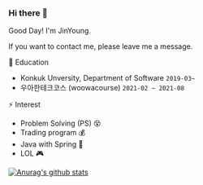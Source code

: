 ### Hi there 👋
Good Day! I'm JinYoung.

If you want to contact me, please leave me a message.


🏫 Education
- Konkuk Unversity, Department of Software  ``2019-03~``
- 우아한테크코스 (woowacourse)   ``2021-02 ~ 2021-08``


⚡ Interest
- Problem Solving (PS) 😵
- Trading program 💰
- Java with Spring 🌱
- LOL 🎮


<!--
**pjy1368/pjy1368** is a ✨ _special_ ✨ repository because its `README.md` (this file) appears on your GitHub profile.

Here are some ideas to get you started:

- 🔭 I’m currently working on ...
- 🌱 I’m currently learning ...
- 👯 I’m looking to collaborate on ...
- 🤔 I’m looking for help with ...
- 💬 Ask me about ...
- 📫 How to reach me: ...
- 😄 Pronouns: ...
- ⚡ Fun fact: ...
-->
[![Anurag's github stats](https://github-readme-stats.vercel.app/api?username=pjy1368&show_icons=true&theme=radical)](https://github.com/anuraghazra/github-readme-stats)
